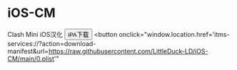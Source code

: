 # iOS-CM
Clash Mini iOS汉化
<button onclick="window.location.href='https://github.com/LittleDuck-LD/iOS-CM/releases/download/iOS/CM-iOS-CN.ipa'" >iPA下载</button>
<button onclick="window.location.href='itms-services://?action=download-manifest&amp;url=https://raw.githubusercontent.com/LittleDuck-LD/iOS-CM/main/0.plist'"
